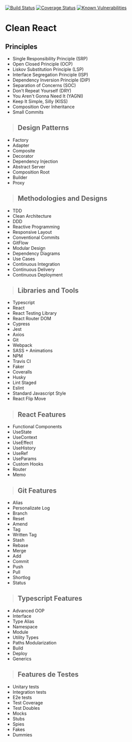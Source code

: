 [![Build Status](https://travis-ci.org/IsaqueIgor/Clean-Architecture-React.svg?branch=master)](https://travis-ci.org/isaqueigor/clean-react)
[![Coverage Status](https://coveralls.io/repos/github/IsaqueIgor/Clean-Architecture-React/badge.svg?branch=master)](https://coveralls.io/github/isaqueigor/clean-react?branch=master)
[![Known Vulnerabilities](https://snyk.io/test/github/IsaqueIgor/Clean-Architecture-React/badge.svg)](https://snyk.io/test/github/isaqueigor/clean-react)

# **Clean React**

## Principles

- Single Responsibility Principle (SRP)
- Open Closed Principle (OCP)
- Liskov Substitution Principle (LSP)
- Interface Segregation Principle (ISP)
- Dependency Inversion Principle (DIP)
- Separation of Concerns (SOC)
- Don't Repeat Yourself (DRY)
- You Aren't Gonna Need It (YAGNI)
- Keep It Simple, Silly (KISS)
- Composition Over Inheritance
- Small Commits

> ## Design Patterns

- Factory
- Adapter
- Composite
- Decorator
- Dependency Injection
- Abstract Server
- Composition Root
- Builder
- Proxy

> ## Methodologies and Designs

- TDD
- Clean Architecture
- DDD
- Reactive Programming
- Responsive Layout
- Conventional Commits
- GitFlow
- Modular Design
- Dependency Diagrams
- Use Cases
- Continuous Integration
- Continuous Delivery
- Continuous Deployment

> ## Libraries and Tools

- Typescript
- React
- React Testing Library
- React Router DOM
- Cypress
- Jest
- Axios
- Git
- Webpack
- SASS + Animations
- NPM
- Travis CI
- Faker
- Coveralls
- Husky
- Lint Staged
- Eslint
- Standard Javascript Style
- React Flip Move

> ## React Features

- Functional Components
- UseState
- UseContext
- UseEffect
- UseHistory
- UseRef
- UseParams
- Custom Hooks
- Router
- Memo

> ## Git Features

- Alias
- Personalizate Log
- Branch
- Reset
- Amend
- Tag
- Written Tag
- Stash
- Rebase
- Merge
- Add
- Commit
- Push
- Pull
- Shortlog
- Status

> ## Typescript Features

- Advanced OOP
- Interface
- Type Alias
- Namespace
- Module
- Utility Types
- Paths Modularization
- Build
- Deploy
- Generics

> ## Features de Testes

- Unitary tests
- Integration tests
- E2e tests
- Test Coverage
- Test Doubles
- Mocks
- Stubs
- Spies
- Fakes
- Dummies
